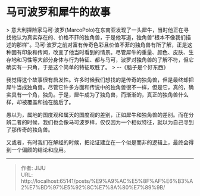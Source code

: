 # 马可波罗和犀牛的故事


&gt; 意大利探险家马可·波罗(MarcoPolo)在东南亚发现了一头犀牛，当时他正在寻找他认为真实存在的、价格不菲的独角兽，于是他写道，独角兽“根本不像我们描述的那样”。马可·波罗之前对富有传奇色彩且价值不菲的独角兽有所了解，正是这种固有印象和传闻，改变了他当时看到的情景。尽管犀牛的重量、颜色、皮肤、生存地和习性等大部分身体与行为特征、都与马可，波罗对独角兽的了解不符，但它确实有一只角，于是这个简单的特征取胜了。
&gt; --《脑子是个好东西》

我觉得这个故事很有启发性。许多时候我们想找的是传奇的独角兽，但是最终却把犀牛当成独角兽。尽管它许多方面和传说中的独角兽很不一样，但是它，真的，确实具有一个角，独角。于是，犀牛成为了独角兽，而渐渐的，真正的独角兽什么样，却被覆盖和抛在脑后了。

愚以为，属地的国度观和属天的国度观的差别，正如犀牛和独角兽的差别。而在分辨二者的时候，我们也会像马可波罗样，仅仅因为一个相似特征，就以为自己寻到了那传奇的独角兽。

又或者，有时我们在解经的时候，把论证建立在一个似是而非的逻辑上，最终会得到一个偏颇的结论和应用。




---

> 作者: JIJU  
> URL: http://localhost:65141/posts/%E9%A9%AC%E5%8F%AF%E6%B3%A2%E7%BD%97%E5%92%8C%E7%8A%80%E7%89%9B/  

